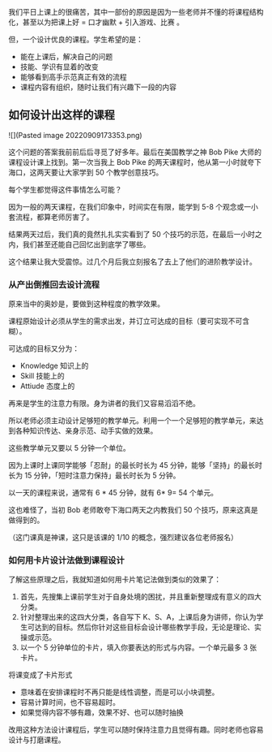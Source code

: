 我们平日上课上的很痛苦，其中一部份的原因是因为一些老师并不懂的将课程结构化，甚至以为把课上好 = 口才幽默 + 引入游戏、比赛 。

但，一个设计优良的课程。学生希望的是：

* 能在上课后，解决自己的问题
* 技能、学识有显着的改变
* 能够看到高手示范真正有效的流程
* 课程内容有组织，随时让我们有兴趣下一段的内容

## 如何设计出这样的课程


![](Pasted image 20220909173353.png)

这个问题的答案我前前后后寻觅了好多年。最后在美国教学之神 Bob Pike 大师的课程设计课上找到。第一次当我上 Bob Pike 的两天课程时，他从第一小时就夸下海口，这两天要让大家学到 50 个教学创意技巧。

每个学生都觉得这件事情怎么可能？

因为一般的两天课程，在我们印象中，时间实在有限，能学到 5-8 个观念或一小套流程，都算老师厉害了。

结果两天过后，我们真的竟然扎扎实实看到了 50 个技巧的示范，在最后一小时之内，我们甚至还能自己回忆出到底学了哪些。

这个结果让我大受震惊。过几个月后我立刻报名了去上了他们的进阶教学设计。

### 从产出倒推回去设计流程

原来当中的奥妙是，要做到这种程度的教学效果。

课程原始设计必须从学生的需求出发，并订立可达成的目标（要可实现不可含糊）。

可达成的目标又分为：

* Knowledge 知识上的
* Skill 技能上的
* Attiude 态度上的

再来是学生的注意力有限。身为讲者的我们又容易滔滔不绝。

所以老师必须主动设计足够短的教学单元。利用一个一个足够短的教学单元，来达到各种知识传达、亲身示范、动手实做的效果。

这些教学单元又要以 5 分钟一个单位。

因为上课时上课同学能够「忍耐」的最长时长为 45 分钟，能够「坚持」的最长时长为 15 分钟，「短时注意力保持」最长时长为 5 分钟。

以一天的课程来说，通常有 6 * 45 分钟，就有 6* 9= 54 个单元。

这也难怪了，当初 Bob 老师敢夸下海口两天之内教我们 50 个技巧，原来这真是做得到的。

（这门课真是神课，这只是该课的 1/10 的概念，强烈建议各位老师报名）

### 如何用卡片设计法做到课程设计

了解这些原理之后，我就知道如何用卡片笔记法做到类似的效果了：

1. 首先，先搜集上课前学生对于自身处境的困扰，并且重新整理成有意义的四大分类。
2. 针对整理出来的这四大分类，各自写下 K、S、A，上课后身为讲师，你认为学生可达到的目标。然后你针对这些目标会设计哪些教学手段，无论是理论、实操或示范。
3. 以一个 5 分钟单位的卡片，填入你要表达的形式与内容。一个单元最多 3 张卡片。

将课变成了卡片形式

* 意味着在安排课程时不再只能是线性调整，而是可以小块调整。
* 容易计算时间，也不容易超时。
* 如果觉得内容不够有趣，效果不好、也可以随时抽换


改用这种方法设计课程后，学生可以随时保持注意力且觉得有趣。同时老师也容易设计与打磨课程。


